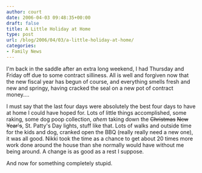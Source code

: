 ```yaml
---
author: court
date: 2006-04-03 09:48:35+00:00
draft: false
title: A Little Holiday at Home
type: post
url: /blog/2006/04/03/a-little-holiday-at-home/
categories:
- Family News
---
```


I'm back in the saddle after an extra long weekend, I had Thursday and Friday off due to some contract silliness.  All is well and forgiven now that the new fiscal year has begun of course, and everything smells fresh and new and springy, having cracked the seal on a new pot of contract money....

I must say that the last four days were absolutely the best four days to have at home I could have hoped for.  Lots of little things accomplished, some raking, some dog poop collection, *ahem* taking down the <strike>Christmas</strike> <strike>New Year's</strike>, St. Patty's Day lights, stuff like that.  Lots of walks and outside time for the kids and dog, cranked open the BBQ (really really need a new one), it was all good.  Nikki took the time as a chance to get about 20 times more work done around the house than she normally would have without me being around.  A change is as good as a rest I suppose.

And now for something completely stupid.
